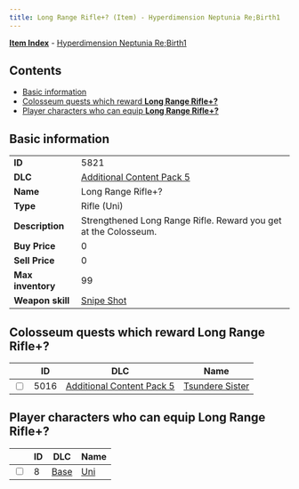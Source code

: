 ```yaml
---
title: Long Range Rifle+? (Item) - Hyperdimension Neptunia Re;Birth1
---
```


[**Item Index**](/neptunia/rb1/item/index.html) - [Hyperdimension Neptunia Re;Birth1](/neptunia/rb1)

## Contents

- [Basic information](#basic-information)
- [Colosseum quests which reward **Long Range Rifle+?**](#colosseum-quests-which-reward-long-range-rifle)
- [Player characters who can equip **Long Range Rifle+?**](#player-characters-who-can-equip-long-range-rifle)
## Basic information

|   |   |
| -- | -- |
| **ID** | 5821 |
| **DLC** | [Additional Content Pack 5](/neptunia/rb1/dlc/14-pack5.html) |
| **Name** | Long Range Rifle+? |
| **Type** | Rifle (Uni) |
| **Description** | Strengthened Long Range Rifle. Reward you get at the Colosseum. |
| **Buy Price** | 0 |
| **Sell Price** | 0 |
| **Max inventory** | 99 |
| **Weapon skill** | [Snipe Shot](/neptunia/rb1/skill/1-1402-snipe-shot.html) |


## Colosseum quests which reward **Long Range Rifle+?**

|    | ID | DLC | Name |
| -- | -- | --- | ---- |
| <input type="checkbox" id="rb1-colosseum-14-5016" class="trackbox" /> | 5016 | [Additional Content Pack 5](/neptunia/rb1/dlc/14-pack5.html) | [Tsundere Sister](/neptunia/rb1/colosseum/14-5016-tsundere-sister.html) |


## Player characters who can equip **Long Range Rifle+?**

|    | ID | DLC | Name |
| -- | -- | --- | ---- |
| <input type="checkbox" id="rb1-player-1-8" class="trackbox" /> | 8 | [Base](/neptunia/rb1/dlc/1-base.html) | [Uni](/neptunia/rb1/player/1-8-uni.html) |
